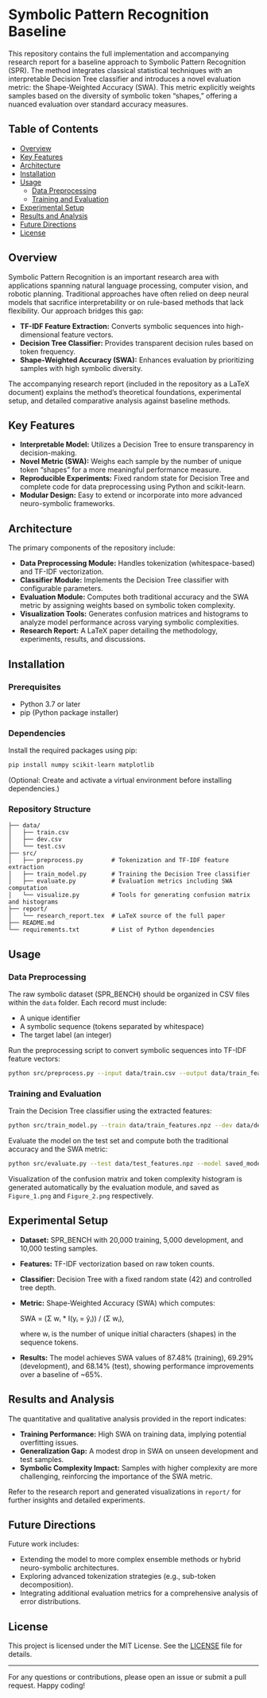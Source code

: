 # Symbolic Pattern Recognition Baseline

This repository contains the full implementation and accompanying research report for a baseline approach to Symbolic Pattern Recognition (SPR). The method integrates classical statistical techniques with an interpretable Decision Tree classifier and introduces a novel evaluation metric: the Shape-Weighted Accuracy (SWA). This metric explicitly weights samples based on the diversity of symbolic token “shapes,” offering a nuanced evaluation over standard accuracy measures.

## Table of Contents

- [Overview](#overview)
- [Key Features](#key-features)
- [Architecture](#architecture)
- [Installation](#installation)
- [Usage](#usage)
  - [Data Preprocessing](#data-preprocessing)
  - [Training and Evaluation](#training-and-evaluation)
- [Experimental Setup](#experimental-setup)
- [Results and Analysis](#results-and-analysis)
- [Future Directions](#future-directions)
- [License](#license)

## Overview

Symbolic Pattern Recognition is an important research area with applications spanning natural language processing, computer vision, and robotic planning. Traditional approaches have often relied on deep neural models that sacrifice interpretability or on rule-based methods that lack flexibility. Our approach bridges this gap:
  
- **TF-IDF Feature Extraction:** Converts symbolic sequences into high-dimensional feature vectors.
- **Decision Tree Classifier:** Provides transparent decision rules based on token frequency.
- **Shape-Weighted Accuracy (SWA):** Enhances evaluation by prioritizing samples with high symbolic diversity.

The accompanying research report (included in the repository as a LaTeX document) explains the method’s theoretical foundations, experimental setup, and detailed comparative analysis against baseline methods.

## Key Features

- **Interpretable Model:** Utilizes a Decision Tree to ensure transparency in decision-making.
- **Novel Metric (SWA):** Weighs each sample by the number of unique token “shapes” for a more meaningful performance measure.
- **Reproducible Experiments:** Fixed random state for Decision Tree and complete code for data preprocessing using Python and scikit-learn.
- **Modular Design:** Easy to extend or incorporate into more advanced neuro-symbolic frameworks.

## Architecture

The primary components of the repository include:

- **Data Preprocessing Module:** Handles tokenization (whitespace-based) and TF-IDF vectorization.
- **Classifier Module:** Implements the Decision Tree classifier with configurable parameters.
- **Evaluation Module:** Computes both traditional accuracy and the SWA metric by assigning weights based on symbolic token complexity.
- **Visualization Tools:** Generates confusion matrices and histograms to analyze model performance across varying symbolic complexities.
- **Research Report:** A LaTeX paper detailing the methodology, experiments, results, and discussions.

## Installation

### Prerequisites

- Python 3.7 or later
- pip (Python package installer)

### Dependencies

Install the required packages using pip:

```bash
pip install numpy scikit-learn matplotlib
```

(Optional: Create and activate a virtual environment before installing dependencies.)

### Repository Structure

```
├── data/
│   ├── train.csv
│   ├── dev.csv
│   └── test.csv
├── src/
│   ├── preprocess.py        # Tokenization and TF-IDF feature extraction
│   ├── train_model.py       # Training the Decision Tree classifier
│   ├── evaluate.py          # Evaluation metrics including SWA computation
│   └── visualize.py         # Tools for generating confusion matrix and histograms
├── report/
│   └── research_report.tex  # LaTeX source of the full paper
├── README.md
└── requirements.txt         # List of Python dependencies
```

## Usage

### Data Preprocessing

The raw symbolic dataset (SPR_BENCH) should be organized in CSV files within the `data` folder. Each record must include:
- A unique identifier
- A symbolic sequence (tokens separated by whitespace)
- The target label (an integer)

Run the preprocessing script to convert symbolic sequences into TF-IDF feature vectors:

```bash
python src/preprocess.py --input data/train.csv --output data/train_features.npz
```

### Training and Evaluation

Train the Decision Tree classifier using the extracted features:

```bash
python src/train_model.py --train data/train_features.npz --dev data/dev_features.npz --random_state 42
```

Evaluate the model on the test set and compute both the traditional accuracy and the SWA metric:

```bash
python src/evaluate.py --test data/test_features.npz --model saved_model.pkl
```

Visualization of the confusion matrix and token complexity histogram is generated automatically by the evaluation module, and saved as `Figure_1.png` and `Figure_2.png` respectively.

## Experimental Setup

- **Dataset:** SPR_BENCH with 20,000 training, 5,000 development, and 10,000 testing samples.
- **Features:** TF-IDF vectorization based on raw token counts.
- **Classifier:** Decision Tree with a fixed random state (42) and controlled tree depth.
- **Metric:** Shape-Weighted Accuracy (SWA) which computes:
  
  SWA = (Σ wᵢ * I(yᵢ = ŷᵢ)) / (Σ wᵢ),
  
  where wᵢ is the number of unique initial characters (shapes) in the sequence tokens.
  
- **Results:** The model achieves SWA values of 87.48% (training), 69.29% (development), and 68.14% (test), showing performance improvements over a baseline of ~65%.

## Results and Analysis

The quantitative and qualitative analysis provided in the report indicates:
- **Training Performance:** High SWA on training data, implying potential overfitting issues.
- **Generalization Gap:** A modest drop in SWA on unseen development and test samples.
- **Symbolic Complexity Impact:** Samples with higher complexity are more challenging, reinforcing the importance of the SWA metric.

Refer to the research report and generated visualizations in `report/` for further insights and detailed experiments.

## Future Directions

Future work includes:
- Extending the model to more complex ensemble methods or hybrid neuro-symbolic architectures.
- Exploring advanced tokenization strategies (e.g., sub-token decomposition).
- Integrating additional evaluation metrics for a comprehensive analysis of error distributions.

## License

This project is licensed under the MIT License. See the [LICENSE](LICENSE) file for details.

---

For any questions or contributions, please open an issue or submit a pull request. Happy coding!